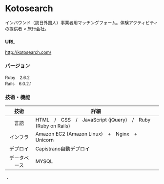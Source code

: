 # Kotosearch

インバウンド（訪日外国人）事業者用マッチングフォーム。体験アクティビティの提供者 × 旅行会社。

### URL

http://kotosearch.com/

### バージョン

Ruby　2.6.2<br>
Rails　6.0.2.1

### 技術・機能
|技術|詳細|
|:----:|----|
|言語|HTML　/　CSS　/　JavaScript (jQuery)　/　Ruby (Ruby on Rails) |
|インフラ|Amazon EC2 (Amazon Linux)　+　Nginx　+　Unicorn|
|デプロイ|Capistrano自動デプロイ|
|データベース|MYSQL|

・
